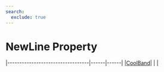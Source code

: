 ```yaml
---
search:
  exclude: true
---
```


<h1 class="heading"><span class="name">NewLine Property</span></h1>

|----------------------------------|------|------|
|[CoolBand](../objects/coolband.md)|&nbsp;|&nbsp;|
